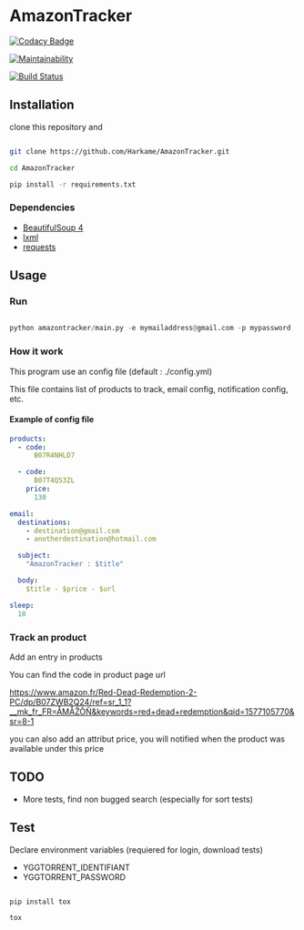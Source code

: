 # AmazonTracker

[![Codacy Badge](https://api.codacy.com/project/badge/Grade/fb0ce7eed7e04839b8023b520f6d6c13)](https://www.codacy.com/manual/Harkame/AmazonTracker?utm_source=github.com&amp;utm_medium=referral&amp;utm_content=Harkame/AmazonTracker&amp;utm_campaign=Badge_Grade)

[![Maintainability](https://api.codeclimate.com/v1/badges/c8c73facbfdde6a7d943/maintainability)](https://codeclimate.com/github/Harkame/AmazonTracker/maintainability)

[![Build Status](https://travis-ci.org/Harkame/AmazonTracker.svg?branch=master)](https://travis-ci.org/Harkame/AmazonTracker)

## Installation

clone this repository and

``` bash

git clone https://github.com/Harkame/AmazonTracker.git

cd AmazonTracker

pip install -r requirements.txt


```

### Dependencies

-   [BeautifulSoup 4](https://www.crummy.com/software/BeautifulSoup/bs4/doc/)
-   [lxml](https://github.com/lxml/lxml.git)
-   [requests](https://github.com/psf/requests.git)

## Usage

### Run

``` python

python amazontracker/main.py -e mymailaddress@gmail.com -p mypassword

```


### How it work

This program use an config file (default : ./config.yml)

This file contains list of products to track, email config, notification config, etc.

#### Example of config file

``` yaml
products:
  - code:
      B07R4NHLD7

  - code:
      B07T4Q53ZL
    price:
      130

email:
  destinations:
    - destination@gmail.com
    - anotherdestination@hotmail.com

  subject:
    "AmazonTracker : $title"

  body:
    $title - $price - $url

sleep:
  10
```


### Track an product

Add an entry in products

You can find the code in product page url

https://www.amazon.fr/Red-Dead-Redemption-2-PC/dp/B07ZWB2Q24/ref=sr_1_1?__mk_fr_FR=ÅMÅŽÕÑ&keywords=red+dead+redemption&qid=1577105770&sr=8-1

you can also add an attribut price, you will notified when the product was available under this price


## TODO

-   More tests, find non bugged search (especially for sort tests)

## Test

Declare environment variables (requiered for login, download tests)

-   YGGTORRENT_IDENTIFIANT
-   YGGTORRENT_PASSWORD

``` bash

pip install tox

tox

```

